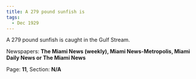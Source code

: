 ```yaml
---  
title: A 279 pound sunfish is  
tags:  
  - Dec 1929  
---  
```

  
A 279 pound sunfish is caught in the Gulf Stream.  
  
Newspapers: **The Miami News (weekly), Miami News-Metropolis, Miami Daily News or The Miami News**  
  
Page: **11**, Section: **N/A** 
